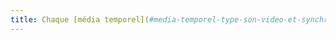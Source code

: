 ```yaml
---
title: Chaque [média temporel](#media-temporel-type-son-video-et-synchronise) pré-enregistré a-t-il, si nécessaire, une [audiodescription](#audiodescription-synchronisee-media-temporel) synchronisée (hors cas particuliers) ?
---
```

